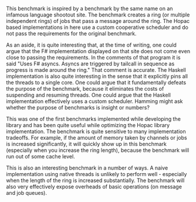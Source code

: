 ﻿This benchmark is inspired by a benchmark by the same name on an infamous
language shootout site.  The benchmark creates a ring (or multiple independent
rings) of jobs that pass a message around the ring.  The Hopac based
implementations in here use a custom cooperative scheduler and do not pass the
requirements for the original benchmark.

As an aside, it is quite interesting that, at the time of writing, one could
argue that the F# implementation displayed on that site does not come even
close to passing the requirements.  In the comments of that program it is said
"Uses F# asyncs.  Asyncs are triggered by tailcall in sequence as progress is
made around the ring."  That comment is accurate.  The Haskell implementation
is also quite interesting in the sense that it explicitly pins all the threads
to a single core.  One could argue that it fundamentally defeats the purpose of
the benchmark, because it eliminates the costs of suspending and resuming
threads.  One could argue that the Haskell implementation effectively uses a
custom scheduler.  Hamming might ask whether the purpose of benchmarks is
insight or numbers?

This was one of the first benchmarks implemented while developing the library
and has been quite useful while optimizing the Hopac library implementation. 
The benchmark is quite sensitive to many implementation tradeoffs.  For
example, if the amount of memory taken by channels or jobs is increased
significantly, it will quickly show up in this benchmark (especially when you
increase the ring length), because the benchmark will run out of some cache
level.

This is also an interesting benchmark in a number of ways.  A naive
implementation using native threads is unlikely to perform well - especially
when the length of the ring is increased substantially.  The benchmark will
also very effectively expose overheads of basic operations (on message and
job queues).
